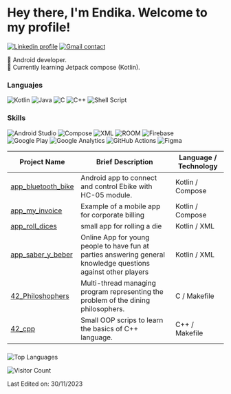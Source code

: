 # Hey there, I'm Endika. Welcome to my profile!

[![Linkedin profile](https://img.shields.io/badge/LinkedIn-0077B5?style=for-the-badge&logo=linkedin&logoColor=white)](https://www.linkedin.com/in/endika-correia-alonso-023b27121/)
[![Gmail contact](https://img.shields.io/badge/Gmail-D14836?style=for-the-badge&logo=gmail&logoColor=white)](mailto:endikacorreia@gmail.com)

📱 Android developer.  
🌱 Currently learning Jetpack compose (Kotlin).  

### Languajes
![Kotlin](https://img.shields.io/badge/Kotlin-grey?style=for-the-badge&logo=Kotlin&logoColor=-black)
![Java](https://img.shields.io/badge/Java-grey?style=for-the-badge&logo=openjdk&logoColor=white)
![C](https://img.shields.io/badge/C-black?style=for-the-badge&logo=&logoColor=white)
![C++](https://img.shields.io/badge/C++-black?style=for-the-badge&logo=&logoColor=white)
![Shell Script](https://img.shields.io/badge/shell%20script-%23054020?style=for-the-badge&logo=gnu-bash&logoColor=white)
### Skills
![Android Studio](https://img.shields.io/badge/Android-grey?style=for-the-badge&logo=androidstudio&logoColor=green)
![Compose](https://img.shields.io/badge/Compose-grey?style=for-the-badge&logo=android&logoColor=white)
![XML](https://img.shields.io/badge/</>XML-black.svg?style=for-the-badge&logo=xml&logoColor=white)
![ROOM](https://img.shields.io/badge/ROOM-grey?style=for-the-badge&logo=mysql&logoColor=white)
![Firebase](https://img.shields.io/badge/-Firebase-grey?style=for-the-badge&logo=Firebase)  
![Google Play](https://img.shields.io/badge/Play_Store-grey?style=for-the-badge&logo=google-play&logoColor=cyan)
![Google Analytics](https://img.shields.io/badge/Analytics-E37400?style=for-the-badge&logo=google%20analytics&logoColor=white)
![GitHub Actions](https://img.shields.io/badge/Actions_CI/CD-D24939?style=for-the-badge&logo=GitHub&logoColor=white)
![Figma](https://img.shields.io/badge/Figma-F24E1E?style=for-the-badge&logo=figma&logoColor=white)

| Project Name | Brief Description | Language / Technology |
| --- | --- | --- |
| [app_bluetooth_bike](https://github.com/EndikaCo/app_bluetooth_bike) | Android app to connect and control Ebike with HC-05 module. | Kotlin / Compose |
| [app_my_invoice](https://github.com/EndikaCo/app_my_invoice) | Example of a mobile app for corporate billing | Kotlin / Compose |
| [app_roll_dices](https://github.com/EndikaCo/app_roll_dices) | small app for rolling a die | Kotlin / XML |
| [app_saber_y_beber ](https://github.com/EndikaCo/app_saber_y_beber) | Online App for young people to have fun at parties answering general knowledge questions against other players| Kotlin / XML |
| [42_Philoshophers](https://github.com/EndikaCo/42_philosophers) | Multi-thread managing program representing the problem of the dining philosophers. | C / Makefile |
| [42_cpp](https://github.com/EndikaCo/42_cpp) | Small OOP scrips to learn the basics of C++ language. | C++ / Makefile |

###

![Top Languages](https://github-readme-stats.vercel.app/api/top-langs?username=endikaco&show_icons=true&locale=en&layout=compact&line_height=20&title_color=7A7ADB&icon_color=2234AE&text_color=D3D3D3&bg_color=0,000000,130F40)  

![Visitor Count](https://profile-counter.glitch.me/endikaco/count.svg)

Last Edited on: 30/11/2023
